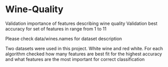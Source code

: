# Wine-Quality
Validation importance of features describing wine quality 
Validation best accuracy for set of features in range from 1 to 11

Please check data/wines.names for dataset description

Two datasets were used in this project. White wine and red white. For each algorithm checked how many features are best fit for the highest accuracy and what features are the most important for correct classification
